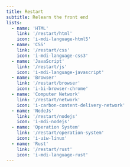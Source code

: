 ```yaml
---
title: Restart
subtitle: Relearn the front end
lists:
  - name: 'HTML'
    link: '/restart/html'
    icon: 'i-mdi-language-html5'
  - name: 'CSS'
    link: '/restart/css'
    icon: 'i-mdi-language-css3'
  - name: 'JavaScript'
    link: '/restart/js'
    icon: 'i-mdi-language-javascript'
  - name: 'Browser'
    link: '/restart/browser'
    icon: 'i-bi-browser-chrome'
  - name: 'Computer Network'
    link: '/restart/network'
    icon: 'i-carbon-content-delivery-network'
  - name: 'NodeJs'
    link: '/restart/nodejs'
    icon: 'i-mdi-nodejs'
  - name: 'Operation System'
    link: '/restart/operation-system'
    icon: 'i-uiw-linux'
  - name: 'Rust'
    link: '/restart/rust'
    icon: 'i-mdi-language-rust'
---
```


<ColumnTimeLine :lists="frontmatter.lists"/>
